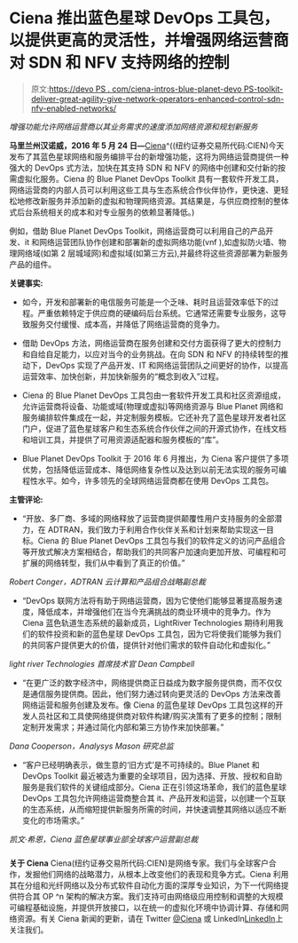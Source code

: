 # Ciena 推出蓝色星球 DevOps 工具包，以提供更高的灵活性，并增强网络运营商对 SDN 和 NFV 支持网络的控制

> 原文:[https://devo PS . com/ciena-intros-blue-planet-devo PS-toolkit-deliver-great-agility-give-network-operators-enhanced-control-sdn-nfv-enabled-networks/](https://devops.com/ciena-intros-blue-planet-devops-toolkit-deliver-greater-agility-give-network-operators-enhanced-control-sdn-nfv-enabled-networks/)

*增强功能允许网络运营商以其业务需求的速度添加网络资源和规划新服务*

**马里兰州汉诺威，2016 年 5 月 24 日—**[Ciena](http://www.ciena.com/?src=PR)^((纽约证券交易所代码:CIEN)今天发布了其蓝色星球网络和服务编排平台的新增强功能，这将为网络运营商提供一种强大的 DevOps 式方法，加快在其支持 SDN 和 NFV 的网络中创建和交付新的按需虚拟化服务。Ciena 的 Blue Planet DevOps Toolkit 具有一套软件开发工具，网络运营商的内部人员可以利用这些工具与生态系统合作伙伴协作，更快速、更轻松地修改新服务并添加新的虚拟和物理网络资源。其结果是，与供应商控制的整体式后台系统相关的成本和对专业服务的依赖显著降低。)

例如，借助 Blue Planet DevOps Toolkit，网络运营商可以利用自己的产品开发、it 和网络运营团队协作创建和部署新的虚拟网络功能(vnf ),如虚拟防火墙、物理网络域(如第 2 层城域网)和虚拟域(如第三方云),并最终将这些资源部署为新服务产品的组件。

**关键事实:**

*   如今，开发和部署新的电信服务可能是一个乏味、耗时且运营效率低下的过程。严重依赖特定于供应商的硬编码后台系统。它通常还需要专业服务，这导致服务交付缓慢、成本高，并降低了网络运营商的竞争力。

*   借助 DevOps 方法，网络运营商在服务创建和交付方面获得了更大的控制力和自给自足能力，以应对当今的业务挑战。在向 SDN 和 NFV 的持续转型的推动下，DevOps 实现了产品开发、IT 和网络运营团队之间更好的协作，以提高运营效率、加快创新，并加快新服务的“概念到收入”过程。

*   Ciena 的 Blue Planet DevOps 工具包由一套软件开发工具和社区资源组成，允许运营商将设备、功能或域(物理或虚拟)等网络资源与 Blue Planet 网络和服务编排软件集成在一起，并定制服务模板。它还补充了蓝色星球开发者社区门户，促进了蓝色星球客户和生态系统合作伙伴之间的开源式协作，在线文档和培训工具，并提供了可用资源适配器和服务模板的“库”。

*   Blue Planet DevOps Toolkit 于 2016 年 6 月推出，为 Ciena 客户提供了多项优势，包括降低运营成本、降低网络复杂性以及达到以前无法实现的服务可编程性水平。如今，许多领先的全球网络运营商都在使用 DevOps 工具包。

**主管评论:**

*   “开放、多厂商、多域的网络释放了运营商提供颠覆性用户支持服务的全部潜力，在 ADTRAN，我们致力于利用合作伙伴关系和计划来帮助实现这一目标。Ciena 的 Blue Planet DevOps 工具包与我们的软件定义的访问产品组合等开放式解决方案相结合，帮助我们的共同客户加速向更加开放、可编程和可扩展的网络转型，我们从中看到了真正的价值。”

*Robert Conger，ADTRAN 云计算和产品组合战略副总裁*

*   “DevOps 联网方法将有助于网络运营商，因为它使他们能够显著提高服务速度，降低成本，并增强他们在当今充满挑战的商业环境中的竞争力。作为 Ciena 蓝色轨道生态系统的最新成员，LightRiver Technologies 期待利用我们的软件投资和新的蓝色星球 DevOps 工具包，因为它将使我们能够为我们的共同客户提供更大的价值，提供针对他们需求的软件自动化和虚拟化。”

*light river Technologies 首席技术官 Dean Campbell*

*   “在更广泛的数字经济中，网络提供商正日益成为数字服务提供商，而不仅仅是通信服务提供商。因此，他们努力通过转向更灵活的 DevOps 方法来改善网络运营和服务创建及发布。像 Ciena 的蓝色星球 DevOps 工具包这样的开发人员社区和工具使网络提供商对软件构建/购买决策有了更多的控制；限制定制开发需求；并通过简化内部和第三方协作来加快部署。”

*Dana Cooperson，Analysys Mason 研究总监*

*   “客户已经明确表示，做生意的‘旧方式’是不可持续的。Blue Planet 和 DevOps Toolkit 最近被选为重要的全球项目，因为选择、开放、授权和自助服务是我们软件的关键组成部分。Ciena 正在引领这场革命，我们的蓝色星球 DevOps 工具包允许网络运营商整合其 it、产品开发和运营，以创建一个互联的生态系统，从而缩短提供新服务所需的时间，并快速调整其网络以适应不断变化的市场需求。”

*凯文·希恩，Ciena 蓝色星球事业部全球客户运营副总裁*

###

**关于 Ciena**
Ciena(纽约证券交易所代码:CIEN)是网络专家。我们与全球客户合作，发掘他们网络的战略潜力，从根本上改变他们的表现和竞争方式。Ciena 利用其在分组和光纤网络以及分布式软件自动化方面的深厚专业知识，为下一代网络提供符合其 OP ^n 架构的解决方案。我们支持可由网络级应用控制和调整的大规模可编程基础设施，并提供开放接口，以在统一的虚拟化环境中协调计算、存储和网络资源。有关 Ciena 新闻的更新，请在 Twitter [@Ciena](https://twitter.com/Ciena) 或 LinkedIn[LinkedIn](https://www.linkedin.com/company/ciena)上关注我们。